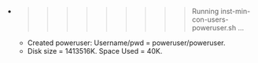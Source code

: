 * >>>>>>>>> Running inst-min-con-users-poweruser.sh ...
  * Created poweruser: Username/pwd = poweruser/poweruser.
  * Disk size = 1413516K. Space Used = 40K.
